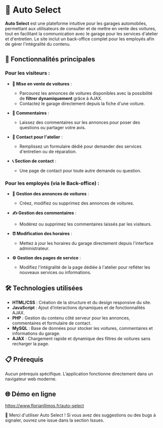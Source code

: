 # 🚗 Auto Select

**Auto Select** est une plateforme intuitive pour les garages automobiles, permettant aux utilisateurs de consulter et de mettre en vente des voitures, tout en facilitant la communication avec le garage pour les services d'atelier et d'entretien. Le site inclut un back-office complet pour les employés afin de gérer l'intégralité du contenu.

## 🚀 Fonctionnalités principales

### Pour les visiteurs :
- **🛒 Mise en vente de voitures** :
  - Parcourez les annonces de voitures disponibles avec la possibilité de **filtrer dynamiquement** grâce à AJAX.
  - Contactez le garage directement depuis la fiche d'une voiture.

- **💬 Commentaires** :
  - Laissez des commentaires sur les annonces pour poser des questions ou partager votre avis.

- **🔧 Contact pour l'atelier** :
  - Remplissez un formulaire dédié pour demander des services d'entretien ou de réparation.

- **📞 Section de contact** :
  - Une page de contact pour toute autre demande ou question.

### Pour les employés (via le Back-office) :
- **🔄 Gestion des annonces de voitures** :
  - Créez, modifiez ou supprimez des annonces de voitures.

- **✍️ Gestion des commentaires** :
  - Modérez ou supprimez les commentaires laissés par les visiteurs.

- **⏰ Modification des horaires** :
  - Mettez à jour les horaires du garage directement depuis l'interface administrateur.

- **⚙️ Gestion des pages de service** :
  - Modifiez l'intégralité de la page dédiée à l'atelier pour refléter les nouveaux services ou informations.

## 🛠️ Technologies utilisées

- **HTML/CSS** : Création de la structure et du design responsive du site.
- **JavaScript** : Ajout d’interactions dynamiques et de fonctionnalités AJAX.
- **PHP** : Gestion du contenu côté serveur pour les annonces, commentaires et formulaire de contact.
- **MySQL** : Base de données pour stocker les voitures, commentaires et informations du garage.
- **AJAX** : Chargement rapide et dynamique des filtres de voitures sans recharger la page.

## 📋 Prérequis

Aucun prérequis spécifique. L’application fonctionne directement dans un navigateur web moderne.

## 🌐 Démo en ligne

https://www.florianllimos.fr/auto-select

🎉 Merci d'utiliser Auto Select ! Si vous avez des suggestions ou des bugs à signaler, ouvrez une issue dans la section Issues.
